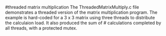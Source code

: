 #threaded matrix multiplication
The ThreadedMatrixMultiply.c file demonstrates a threaded version of the matrix multiplication program. The example is hard-coded for a 3 x 3 matrix using three threads to distribute the calculaion load. It also produced the sum of # calculations completed by all threads, with a protected mutex. 

